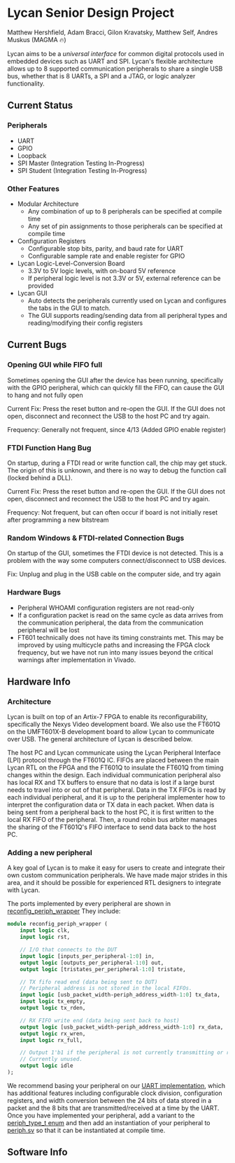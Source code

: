 # Lycan Senior Design Project

Matthew Hershfield, Adam Bracci, Gilon Kravatsky, Matthew Self, Andres Muskus (MAGMA 🔥)

Lycan aims to be a _universal interface_ for common digital protocols used in embedded devices such as UART and SPI. Lycan's flexible architecture allows up to 8 supported communication peripherals to share a single USB bus, whether that is 8 UARTs, a SPI and a JTAG, or logic analyzer functionality.


## Current Status
  
### Peripherals
- UART
- GPIO
- Loopback
- SPI Master (Integration Testing In-Progress)
- SPI Student (Integration Testing In-Progress)

### Other Features
- Modular Architecture
  - Any combination of up to 8 peripherals can be specified at compile time
  - Any set of pin assignments to those peripherals can be specified at compile time
- Configuration Registers
  - Configurable stop bits, parity, and baud rate for UART
  - Configurable sample rate and enable register for GPIO
- Lycan Logic-Level-Conversion Board
  - 3.3V to 5V logic levels, with on-board 5V reference
  - If peripheral logic level is not 3.3V or 5V, external reference can be provided
- Lycan GUI
  - Auto detects the peripherals currently used on Lycan and configures the tabs in the GUI to match.
  - The GUI supports reading/sending data from all peripheral types and reading/modifying their config registers


## Current Bugs
### Opening GUI while FIFO full

Sometimes opening the GUI after the device has been running, specifically with the GPIO peripheral, which can quickly fill the FIFO, can cause the GUI to hang and not fully open

Current Fix: Press the reset button and re-open the GUI. If the GUI does not open, disconnect and reconnect the USB to the host PC and try again.

Frequency: Generally not frequent, since 4/13 (Added GPIO enable register)

### FTDI Function Hang Bug

On startup, during a FTDI read or write function call, the chip may get stuck. The origin of this is unknown, and there is no way to debug the function call (locked behind a DLL).

Current Fix: Press the reset button and re-open the GUI. If the GUI does not open, disconnect and reconnect the USB to the host PC and try again.

Frequency: Not frequent, but can often occur if board is not initially reset after programming a new bitstream

### Random Windows & FTDI-related Connection Bugs

On startup of the GUI, sometimes the FTDI device is not detected. This is a problem with the way some computers connect/disconnect to USB devices.

Fix: Unplug and plug in the USB cable on the computer side, and try again

### Hardware Bugs

- Peripheral WHOAMI configuration registers are not read-only
- If a configuration packet is read on the same cycle as data arrives from the communication peripheral, the data from the communication peripheral will be lost
- FT601 technically does not have its timing constraints met. This may be improved by using multicycle paths and increasing the FPGA clock frequency, but we have not run into many issues beyond the critical warnings after implementation in Vivado.


## Hardware Info

### Architecture

Lycan is built on top of an Artix-7 FPGA to enable its reconfigurability, specifically the Nexys Video development board. We also use the FT601Q on the UMFT601X-B development board to allow Lycan to communicate over USB. The general architecture of Lycan is described below.

The host PC and Lycan communicate using the Lycan Peripheral Interface (LPI) protocol through the FT601Q IC. FIFOs are placed between the main Lycan RTL on the FPGA and the FT601Q to insulate the FT601Q from timing changes within the design. Each individual communication peripheral also has local RX and TX buffers to ensure that no data is lost if a large burst needs to travel into or out of that peripheral. Data in the TX FIFOs is read by each individual peripheral, and it is up to the peripheral implementer how to interpret the configuration data or TX data in each packet. When data is being sent from a peripheral back to the host PC, it is first written to the local RX FIFO of the peripheral. Then, a round robin bus arbiter manages the sharing of the FT601Q's FIFO interface to send data back to the host PC.


### Adding a new peripheral

A key goal of Lycan is to make it easy for users to create and integrate their own custom communication peripherals. We have made major strides in this area, and it should be possible for experienced RTL designers to integrate with Lycan.

The ports implemented by every peripheral are shown in [reconfig_periph_wrapper](./hdl/reconfig_periph_wrapper.sv) They include:
```sv
module reconfig_periph_wrapper (
    input logic clk,
    input logic rst,

    // I/O that connects to the DUT
    input logic [inputs_per_peripheral-1:0] in,
    output logic [outputs_per_peripheral-1:0] out,
    output logic [tristates_per_peripheral-1:0] tristate,

    // TX fifo read end (data being sent to DUT)
    // Peripheral address is not stored in the local FIFOs.
    input logic [usb_packet_width-periph_address_width-1:0] tx_data,
    input logic tx_empty,
    output logic tx_rden,

    // RX FIFO write end (data being sent back to host)
    output logic [usb_packet_width-periph_address_width-1:0] rx_data,
    output logic rx_wren,
    input logic rx_full,

    // Output 1'b1 if the peripheral is not currently transmitting or receiving.
    // Currently unused.
    output logic idle
);
```

We recommend basing your peripheral on our [UART implementation](./hdl/periph/uart/uart.sv), which has additional features including configurable clock division, configuration registers, and width conversion between the 24 bits of data stored in a packet and the 8 bits that are transmitted/received at a time by the UART. Once you have implemented your peripheral, add a variant to the [periph_type_t enum](./hdl/lycan_globals.sv) and then add an instantiation of your peripheral to [periph.sv](./hdl/periph.sv) so that it can be instantiated at compile time.

## Software Info

